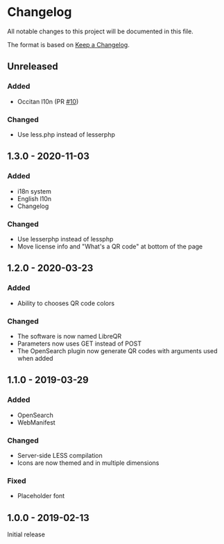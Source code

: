 # Changelog

All notable changes to this project will be documented in this file.

The format is based on [Keep a Changelog](https://keepachangelog.com/en/1.0.0/).

## Unreleased

### Added

* Occitan l10n (PR [#10](https://code.antopie.org/miraty/libreqr/pulls/10))

### Changed

* Use less.php instead of lesserphp

## 1.3.0 - 2020-11-03

### Added

* i18n system
* English l10n
* Changelog

### Changed

* Use lesserphp instead of lessphp
* Move license info and "What's a QR code" at bottom of the page

## 1.2.0 - 2020-03-23

### Added

* Ability to chooses QR code colors

### Changed

* The software is now named LibreQR
* Parameters now uses GET instead of POST
* The OpenSearch plugin now generate QR codes with arguments used when added

## 1.1.0 - 2019-03-29

### Added

* OpenSearch
* WebManifest

### Changed

* Server-side LESS compilation
* Icons are now themed and in multiple dimensions

### Fixed

* Placeholder font

## 1.0.0 - 2019-02-13

Initial release
